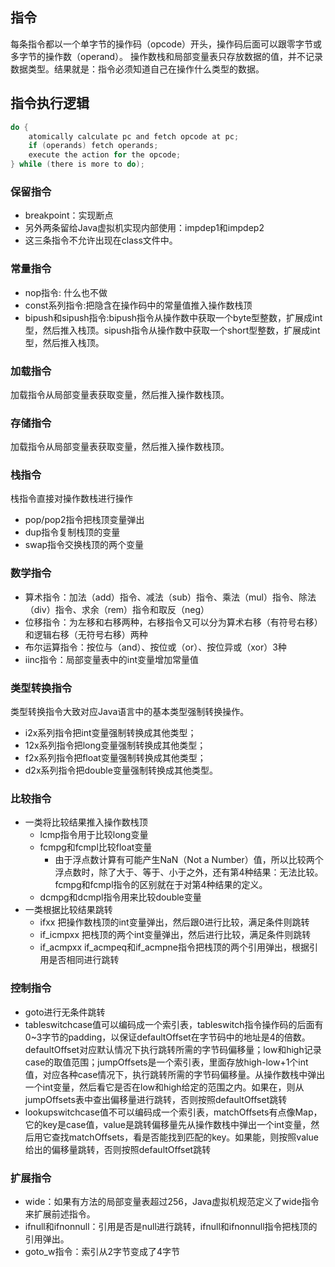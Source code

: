 ## 指令
每条指令都以一个单字节的操作码（opcode）开头，操作码后面可以跟零字节或多字节的操作数（operand）。
操作数栈和局部变量表只存放数据的值，并不记录数据类型。结果就是：指令必须知道自己在操作什么类型的数据。

## 指令执行逻辑
```c
do {
    atomically calculate pc and fetch opcode at pc;
    if (operands) fetch operands;
    execute the action for the opcode;
} while (there is more to do);
```
### 保留指令
- breakpoint：实现断点
- 另外两条留给Java虚拟机实现内部使用：impdep1和impdep2
- 这三条指令不允许出现在class文件中。

### 常量指令
- nop指令: 什么也不做
- const系列指令:把隐含在操作码中的常量值推入操作数栈顶
- bipush和sipush指令:bipush指令从操作数中获取一个byte型整数，扩展成int型，然后推入栈顶。sipush指令从操作数中获取一个short型整数，扩展成int型，然后推入栈顶。

### 加载指令
加载指令从局部变量表获取变量，然后推入操作数栈顶。

### 存储指令
加载指令从局部变量表获取变量，然后推入操作数栈顶。

### 栈指令
栈指令直接对操作数栈进行操作
- pop/pop2指令把栈顶变量弹出
- dup指令复制栈顶的变量
- swap指令交换栈顶的两个变量

### 数学指令
- 算术指令：加法（add）指令、减法（sub）指令、乘法（mul）指令、除法（div）指令、求余（rem）指令和取反（neg）
- 位移指令：为左移和右移两种，右移指令又可以分为算术右移（有符号右移）和逻辑右移（无符号右移）两种
- 布尔运算指令：按位与（and）、按位或（or）、按位异或（xor）3种
- iinc指令：局部变量表中的int变量增加常量值

### 类型转换指令
类型转换指令大致对应Java语言中的基本类型强制转换操作。
- i2x系列指令把int变量强制转换成其他类型；
- 12x系列指令把long变量强制转换成其他类型；
- f2x系列指令把float变量强制转换成其他类型；
- d2x系列指令把double变量强制转换成其他类型。

### 比较指令
- 一类将比较结果推入操作数栈顶
  - lcmp指令用于比较long变量
  - fcmpg和fcmpl比较float变量
    - 由于浮点数计算有可能产生NaN（Not a Number）值，所以比较两个浮点数时，除了大于、等于、小于之外，还有第4种结果：无法比较。fcmpg和fcmpl指令的区别就在于对第4种结果的定义。
  - dcmpg和dcmpl指令用来比较double变量
- 一类根据比较结果跳转
  - ifxx 把操作数栈顶的int变量弹出，然后跟0进行比较，满足条件则跳转
  - if_icmpxx 把栈顶的两个int变量弹出，然后进行比较，满足条件则跳转
  - if_acmpxx if_acmpeq和if_acmpne指令把栈顶的两个引用弹出，根据引用是否相同进行跳转

### 控制指令
- goto进行无条件跳转
- tableswitchcase值可以编码成一个索引表，tableswitch指令操作码的后面有0~3字节的padding，以保证defaultOffset在字节码中的地址是4的倍数。defaultOffset对应默认情况下执行跳转所需的字节码偏移量；low和high记录case的取值范围；jumpOffsets是一个索引表，里面存放high-low+1个int值，对应各种case情况下，执行跳转所需的字节码偏移量。从操作数栈中弹出一个int变量，然后看它是否在low和high给定的范围之内。如果在，则从jumpOffsets表中查出偏移量进行跳转，否则按照defaultOffset跳转
- lookupswitchcase值不可以编码成一个索引表，matchOffsets有点像Map，它的key是case值，value是跳转偏移量先从操作数栈中弹出一个int变量，然后用它查找matchOffsets，看是否能找到匹配的key。如果能，则按照value给出的偏移量跳转，否则按照defaultOffset跳转

### 扩展指令
- wide：如果有方法的局部变量表超过256，Java虚拟机规范定义了wide指令来扩展前述指令。
- ifnull和ifnonnull：引用是否是null进行跳转，ifnull和ifnonnull指令把栈顶的引用弹出。
- goto_w指令：索引从2字节变成了4字节
